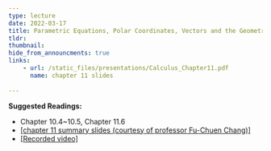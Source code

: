 ```yaml
---
type: lecture
date: 2022-03-17
title: Parametric Equations, Polar Coordinates, Vectors and the Geometry of Space
tldr: 
thumbnail: 
hide_from_announcments: true
links: 
    - url: /static_files/presentations/Calculus_Chapter11.pdf
      name: chapter 11 slides
      
---
```

**Suggested Readings:**
- Chapter 10.4~10.5, Chapter 11.6
- [[chapter 11 summary slides (courtesy of professor Fu-Chuen Chang)]](/nsysu-EE1004A/static_files/presentations/Chap11_Summary.pdf)
- [[Recorded video]](https://youtube.com/playlist?list=PLHNZtBNWQ-87K488r53JmaHhHbRkwX-Ax)

